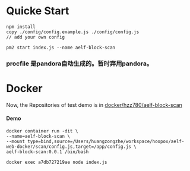 # Quicke Start

```
npm install
copy ./config/config.example.js ./config/config.js 
// add your own config

pm2 start index.js --name aelf-block-scan
```

### procfile 是pandora自动生成的。暂时弃用pandora。


# Docker

Now, the Repositories of test demo is in [docker/hzz780/aelf-block-scan](https://cloud.docker.com/swarm/hzz780/repository/docker/hzz780/aelf-block-scan/general)

#### Demo

```
docker container run -dit \
--name=aelf-block-scan \
--mount type=bind,source=/Users/huangzongzhe/workspace/hoopox/aelf-web-docker/scan/config.js,target=/app/config.js \
aelf-block-scan:0.0.1 /bin/bash

docker exec a7db727219ae node index.js
```